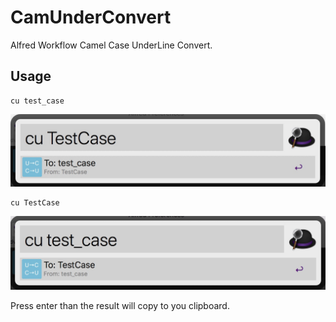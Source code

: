# CamUnderConvert
Alfred Workflow Camel Case UnderLine Convert.

## Usage
```
cu test_case
```

![CamelCase to UnderLine](CamelCase.jpg)

```
cu TestCase
```

![UnderLine to CamelCase](UnderLine.jpg)

Press enter than the result will copy to you clipboard.

